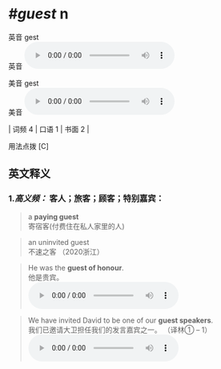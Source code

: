 # ***\#guest*** n
英音 ɡest  
英音
<audio src="./media/guest-B.aac" controls="controls"></audio>

美音 ɡest  
美音
<audio src="./media/guest .aac" controls="controls"></audio>



| 词频 4 | 口语 1 | 书面 2 |  

用法点拨  [C]

英文释义
---
### 1.*高义频：* **客人；旅客；顾客；特别嘉宾：**  

 > a **paying guest**  
 > 寄宿客(付费住在私人家里的人)    

 > an uninvited guest  
 > 不速之客  （2020浙江）  

 > He was the **guest of honour**.  
 > 他是贵宾。    
<audio src="./media/guest-1 .aac" controls="controls"></audio>

 > We have invited David to be one of our **guest speakers**.  
 > 我们已邀请大卫担任我们的发言嘉宾之一。  （译林① – 1）  
<audio src="./media/guest-2 .aac" controls="controls"></audio>


